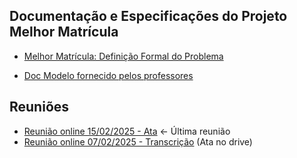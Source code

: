 ## Documentação e Especificações do Projeto Melhor Matrícula

- [Melhor Matrícula: Definição Formal do Problema](Definição_Formal_do_Problema.md)

- [Doc Modelo fornecido pelos professores](PDS_Produto_Grupo_1.md)

## Reuniões

- [Reunião online 15/02/2025 - Ata](Última_Reunião.md) <- Última reunião
- [Reunião online  07/02/2025 - Transcrição](Reunião_07-02-2025.md) (Ata no drive)

